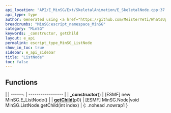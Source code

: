 ```yaml
---
api_location: "API/E_MinSG/Ext/SkeletalAnimation/E_SkeletalNode.cpp:37:33"
api_type: type
author: Generated using <a href="https://github.com/MeisterYeti/WhatsUpDoc">WhatsUpDoc</a>
breadcrumbs: "MinSG:escript_namespace_MinSG"
category: "MinSG"
keywords: _constructor, getChild
layout: e_api
permalink: escript_type_MinSG_ListNode
show_in_toc: true
sidebar: e_api_sidebar
title: "ListNode"
toc: false
---
```


## Functions

|
| ------: | ----------------- |
| **_constructor**() | [ESMF] new MinSG.E_ListNode() |
| **[getChild](classMinSG_1_1ListNode#classMinSG_1_1ListNode_1aaa0b6ef039fa53ff44bf90f572d83307)**(p0) | [ESMF] MinSG.Node\|void MinSG.ListNode.getChild(int index) |
{: .nohead .nowrap1 }
